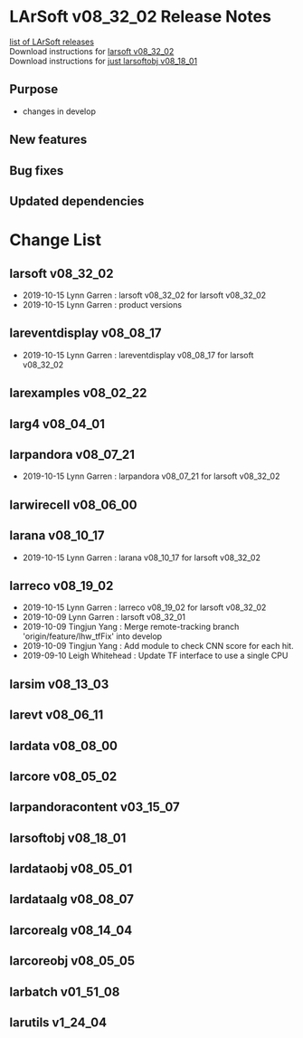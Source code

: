 # LArSoft v08_32_02 Release Notes



[list of LArSoft releases](LArSoft_release_list)  
Download instructions for [larsoft v08_32_02](http://scisoft.fnal.gov/scisoft/bundles/larsoft/v08_32_02/larsoft-v08_32_02.html)  
Download instructions for [just larsoftobj v08_18_01](http://scisoft.fnal.gov/scisoft/bundles/larsoftobj/v08_18_01/larsoftobj-v08_18_01.html)

## Purpose

-   changes in develop

## New features

## Bug fixes

## Updated dependencies

# Change List

## larsoft v08_32_02

-   2019-10-15 Lynn Garren : larsoft v08_32_02 for larsoft v08_32_02
-   2019-10-15 Lynn Garren : product versions

## lareventdisplay v08_08_17

-   2019-10-15 Lynn Garren : lareventdisplay v08_08_17 for larsoft v08_32_02

## larexamples v08_02_22

## larg4 v08_04_01

## larpandora v08_07_21

-   2019-10-15 Lynn Garren : larpandora v08_07_21 for larsoft v08_32_02

## larwirecell v08_06_00

## larana v08_10_17

-   2019-10-15 Lynn Garren : larana v08_10_17 for larsoft v08_32_02

## larreco v08_19_02

-   2019-10-15 Lynn Garren : larreco v08_19_02 for larsoft v08_32_02
-   2019-10-09 Lynn Garren : larsoft v08_32_01
-   2019-10-09 Tingjun Yang : Merge remote-tracking branch 'origin/feature/lhw_tfFix' into develop
-   2019-10-09 Tingjun Yang : Add module to check CNN score for each hit.
-   2019-09-10 Leigh Whitehead : Update TF interface to use a single CPU

## larsim v08_13_03

## larevt v08_06_11

## lardata v08_08_00

## larcore v08_05_02

## larpandoracontent v03_15_07

## larsoftobj v08_18_01

## lardataobj v08_05_01

## lardataalg v08_08_07

## larcorealg v08_14_04

## larcoreobj v08_05_05

## larbatch v01_51_08

## larutils v1_24_04
